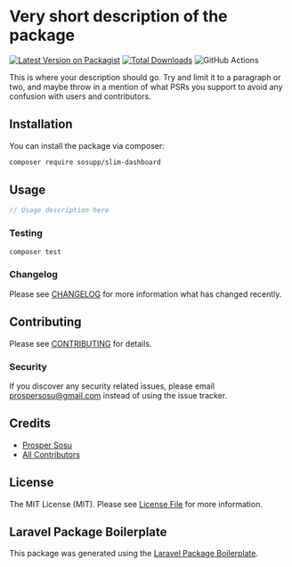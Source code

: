 # Very short description of the package

[![Latest Version on Packagist](https://img.shields.io/packagist/v/sosupp/slim-dashboard.svg?style=flat-square)](https://packagist.org/packages/sosupp/slim-dashboard)
[![Total Downloads](https://img.shields.io/packagist/dt/sosupp/slim-dashboard.svg?style=flat-square)](https://packagist.org/packages/sosupp/slim-dashboard)
![GitHub Actions](https://github.com/sosupp/slim-dashboard/actions/workflows/main.yml/badge.svg)

This is where your description should go. Try and limit it to a paragraph or two, and maybe throw in a mention of what PSRs you support to avoid any confusion with users and contributors.

## Installation

You can install the package via composer:

```bash
composer require sosupp/slim-dashboard
```

## Usage

```php
// Usage description here
```

### Testing

```bash
composer test
```

### Changelog

Please see [CHANGELOG](CHANGELOG.md) for more information what has changed recently.

## Contributing

Please see [CONTRIBUTING](CONTRIBUTING.md) for details.

### Security

If you discover any security related issues, please email prospersosu@gmail.com instead of using the issue tracker.

## Credits

-   [Prosper Sosu](https://github.com/sosupp)
-   [All Contributors](../../contributors)

## License

The MIT License (MIT). Please see [License File](LICENSE.md) for more information.

## Laravel Package Boilerplate

This package was generated using the [Laravel Package Boilerplate](https://laravelpackageboilerplate.com).
